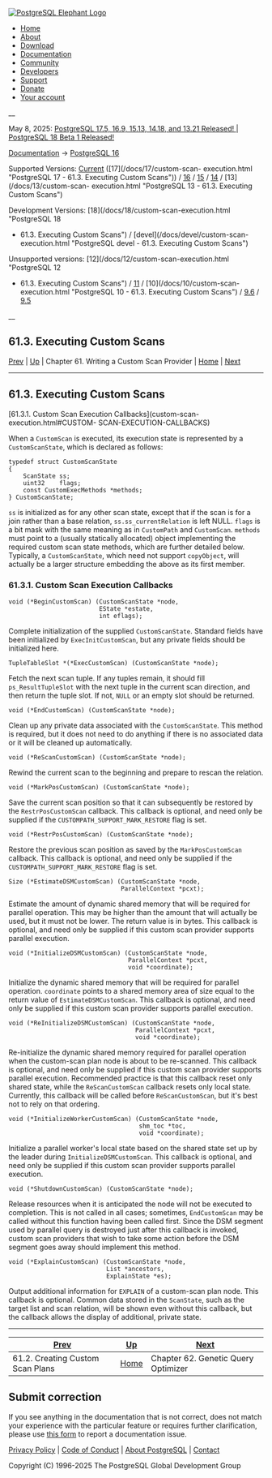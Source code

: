 [ ![PostgreSQL Elephant Logo](/media/img/about/press/elephant.png) ](/)

  * [Home](/ "Home")
  * [About](/about/ "About")
  * [Download](/download/ "Download")
  * [Documentation](/docs/ "Documentation")
  * [Community](/community/ "Community")
  * [Developers](/developer/ "Developers")
  * [Support](/support/ "Support")
  * [Donate](/about/donate/ "Donate")
  * [Your account](/account/ "Your account")

__

May 8, 2025: [ PostgreSQL 17.5, 16.9, 15.13, 14.18, and 13.21 Released! ](/about/news/postgresql-175-169-1513-1418-and-1321-released-3072/) | [ PostgreSQL 18 Beta 1 Released! ](/about/news/postgresql-18-beta-1-released-3070/)

[Documentation](/docs/ "Documentation") -> [PostgreSQL
16](/docs/16/index.html)

Supported Versions: [Current](/docs/current/custom-scan-execution.html
"PostgreSQL 17 - 61.3. Executing Custom Scans") ([17](/docs/17/custom-scan-
execution.html "PostgreSQL 17 - 61.3. Executing Custom Scans")) /
[16](/docs/16/custom-scan-execution.html "PostgreSQL 16 - 61.3. Executing
Custom Scans") / [15](/docs/15/custom-scan-execution.html "PostgreSQL 15 -
61.3. Executing Custom Scans") / [14](/docs/14/custom-scan-execution.html
"PostgreSQL 14 - 61.3. Executing Custom Scans") / [13](/docs/13/custom-scan-
execution.html "PostgreSQL 13 - 61.3. Executing Custom Scans")

Development Versions: [18](/docs/18/custom-scan-execution.html "PostgreSQL 18
- 61.3. Executing Custom Scans") / [devel](/docs/devel/custom-scan-
execution.html "PostgreSQL devel - 61.3. Executing Custom Scans")

Unsupported versions: [12](/docs/12/custom-scan-execution.html "PostgreSQL 12
- 61.3. Executing Custom Scans") / [11](/docs/11/custom-scan-execution.html
"PostgreSQL 11 - 61.3. Executing Custom Scans") / [10](/docs/10/custom-scan-
execution.html "PostgreSQL 10 - 61.3. Executing Custom Scans") /
[9.6](/docs/9.6/custom-scan-execution.html "PostgreSQL 9.6 - 61.3. Executing
Custom Scans") / [9.5](/docs/9.5/custom-scan-execution.html "PostgreSQL 9.5 -
61.3. Executing Custom Scans")

__

61.3. Executing Custom Scans  
---  
[Prev](custom-scan-plan.html "61.2. Creating Custom Scan Plans")  | [Up](custom-scan.html "Chapter 61. Writing a Custom Scan Provider") | Chapter 61. Writing a Custom Scan Provider | [Home](index.html "PostgreSQL 16.9 Documentation") |  [Next](geqo.html "Chapter 62. Genetic Query Optimizer")  
  
* * *

## 61.3. Executing Custom Scans #

[61.3.1. Custom Scan Execution Callbacks](custom-scan-execution.html#CUSTOM-
SCAN-EXECUTION-CALLBACKS)

When a `CustomScan` is executed, its execution state is represented by a
`CustomScanState`, which is declared as follows:

    
    
    typedef struct CustomScanState
    {
        ScanState ss;
        uint32    flags;
        const CustomExecMethods *methods;
    } CustomScanState;
    

`ss` is initialized as for any other scan state, except that if the scan is
for a join rather than a base relation, `ss.ss_currentRelation` is left NULL.
`flags` is a bit mask with the same meaning as in `CustomPath` and
`CustomScan`. `methods` must point to a (usually statically allocated) object
implementing the required custom scan state methods, which are further
detailed below. Typically, a `CustomScanState`, which need not support
`copyObject`, will actually be a larger structure embedding the above as its
first member.

### 61.3.1. Custom Scan Execution Callbacks #

    
    
    void (*BeginCustomScan) (CustomScanState *node,
                             EState *estate,
                             int eflags);
    

Complete initialization of the supplied `CustomScanState`. Standard fields
have been initialized by `ExecInitCustomScan`, but any private fields should
be initialized here.

    
    
    TupleTableSlot *(*ExecCustomScan) (CustomScanState *node);
    

Fetch the next scan tuple. If any tuples remain, it should fill
`ps_ResultTupleSlot` with the next tuple in the current scan direction, and
then return the tuple slot. If not, `NULL` or an empty slot should be
returned.

    
    
    void (*EndCustomScan) (CustomScanState *node);
    

Clean up any private data associated with the `CustomScanState`. This method
is required, but it does not need to do anything if there is no associated
data or it will be cleaned up automatically.

    
    
    void (*ReScanCustomScan) (CustomScanState *node);
    

Rewind the current scan to the beginning and prepare to rescan the relation.

    
    
    void (*MarkPosCustomScan) (CustomScanState *node);
    

Save the current scan position so that it can subsequently be restored by the
`RestrPosCustomScan` callback. This callback is optional, and need only be
supplied if the `CUSTOMPATH_SUPPORT_MARK_RESTORE` flag is set.

    
    
    void (*RestrPosCustomScan) (CustomScanState *node);
    

Restore the previous scan position as saved by the `MarkPosCustomScan`
callback. This callback is optional, and need only be supplied if the
`CUSTOMPATH_SUPPORT_MARK_RESTORE` flag is set.

    
    
    Size (*EstimateDSMCustomScan) (CustomScanState *node,
                                   ParallelContext *pcxt);
    

Estimate the amount of dynamic shared memory that will be required for
parallel operation. This may be higher than the amount that will actually be
used, but it must not be lower. The return value is in bytes. This callback is
optional, and need only be supplied if this custom scan provider supports
parallel execution.

    
    
    void (*InitializeDSMCustomScan) (CustomScanState *node,
                                     ParallelContext *pcxt,
                                     void *coordinate);
    

Initialize the dynamic shared memory that will be required for parallel
operation. `coordinate` points to a shared memory area of size equal to the
return value of `EstimateDSMCustomScan`. This callback is optional, and need
only be supplied if this custom scan provider supports parallel execution.

    
    
    void (*ReInitializeDSMCustomScan) (CustomScanState *node,
                                       ParallelContext *pcxt,
                                       void *coordinate);
    

Re-initialize the dynamic shared memory required for parallel operation when
the custom-scan plan node is about to be re-scanned. This callback is
optional, and need only be supplied if this custom scan provider supports
parallel execution. Recommended practice is that this callback reset only
shared state, while the `ReScanCustomScan` callback resets only local state.
Currently, this callback will be called before `ReScanCustomScan`, but it's
best not to rely on that ordering.

    
    
    void (*InitializeWorkerCustomScan) (CustomScanState *node,
                                        shm_toc *toc,
                                        void *coordinate);
    

Initialize a parallel worker's local state based on the shared state set up by
the leader during `InitializeDSMCustomScan`. This callback is optional, and
need only be supplied if this custom scan provider supports parallel
execution.

    
    
    void (*ShutdownCustomScan) (CustomScanState *node);
    

Release resources when it is anticipated the node will not be executed to
completion. This is not called in all cases; sometimes, `EndCustomScan` may be
called without this function having been called first. Since the DSM segment
used by parallel query is destroyed just after this callback is invoked,
custom scan providers that wish to take some action before the DSM segment
goes away should implement this method.

    
    
    void (*ExplainCustomScan) (CustomScanState *node,
                               List *ancestors,
                               ExplainState *es);
    

Output additional information for `EXPLAIN` of a custom-scan plan node. This
callback is optional. Common data stored in the `ScanState`, such as the
target list and scan relation, will be shown even without this callback, but
the callback allows the display of additional, private state.

* * *

[Prev](custom-scan-plan.html "61.2. Creating Custom Scan Plans")  | [Up](custom-scan.html "Chapter 61. Writing a Custom Scan Provider") |  [Next](geqo.html "Chapter 62. Genetic Query Optimizer")  
---|---|---  
61.2. Creating Custom Scan Plans  | [Home](index.html "PostgreSQL 16.9 Documentation") |  Chapter 62. Genetic Query Optimizer  
  
## Submit correction

If you see anything in the documentation that is not correct, does not match
your experience with the particular feature or requires further clarification,
please use [this form](/account/comments/new/16/custom-scan-execution.html/)
to report a documentation issue.

[Privacy Policy](/about/privacypolicy) | [Code of Conduct](/about/policies/coc/) | [About PostgreSQL](/about/) | [Contact](/about/contact/)  

Copyright (C) 1996-2025 The PostgreSQL Global Development Group

